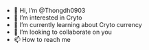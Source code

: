 - 👋 Hi, I’m @Thongdh0903
- 👀 I’m interested in Cryto
- 🌱 I’m currently learning about Cryto currency
- 💞️ I’m looking to collaborate on you
- 📫 How to reach me

<!---
Thongdh0903/Thongdh0903 is a ✨ special ✨ repository because its `README.md` (this file) appears on your GitHub profile.
You can click the Preview link to take a look at your changes.
--->
